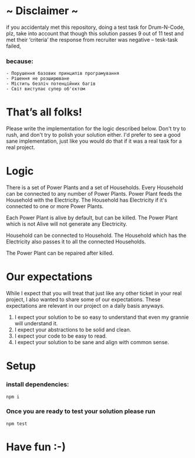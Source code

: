 # ~ Disclaimer ~

if you accidentaly met this repository, doing a test task for Drum-N-Code, plz, take into account that
though this solution passes 9 out of 11 test and met their ‘criteria’
the response from recruiter was negative – tesk-task failed,

### because:

```shell
- Порушення базових принципів програмування
- Рішення не розширюване
- Містить безліч потенційних багів
- Світ виступає супер об'єктом
```

# That’s all folks!

Please write the implementation for the logic described below. Don't try to rush,
and don't try to polish your solution either. I'd prefer to see a good sane implementation,
just like you would do that if it was a real task for a real project.

# Logic

There is a set of Power Plants and a set of Households. Every Household can be
connected to any number of Power Plants. Power Plant feeds the Household with the
Electricity. The Household has Electricity if it's connected to one or more
Power Plants.

Each Power Plant is alive by default, but can be killed. The Power Plant which
is not Alive will not generate any Electricity.

Household can be connected to Household. The Household which has the Electricity
also passes it to all the connected Households.

The Power Plant can be repaired after killed.

# Our expectations

While I expect that you will treat that just like any other ticket in your
real project, I also wanted to share some of our expectations. These expectations
are relevant in our project on a daily basis anyways.

1. I expect your solution to be so easy to understand that even my grannie will understand it.
2. I expect your abstractions to be solid and clean.
3. I expect your code to be easy to read.
4. I expect your solution to be sane and align with common sense.

# Setup

### install dependencies:

```shell
npm i
```

### Once you are ready to test your solution please run

```shell
npm test
```

# Have fun :-)

